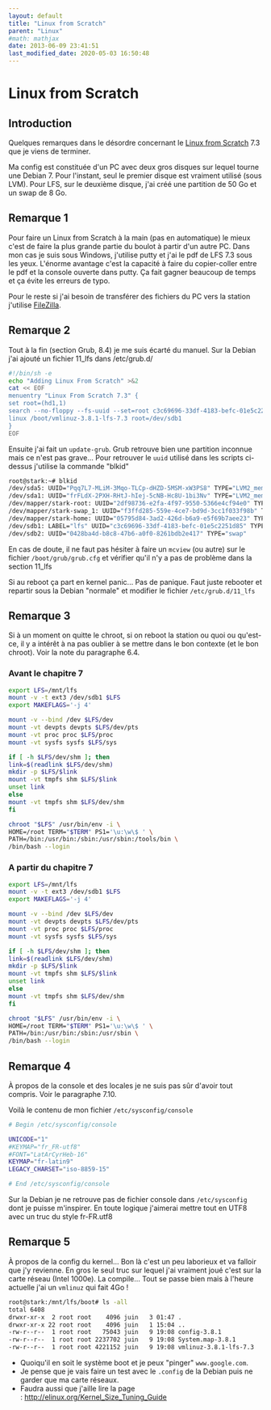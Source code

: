 ```yaml
---
layout: default
title: "Linux from Scratch"
parent: "Linux"
#math: mathjax
date: 2013-06-09 23:41:51
last_modified_date: 2020-05-03 16:50:48
---
```


# Linux from Scratch

## Introduction

Quelques remarques dans le désordre concernant le [Linux from Scratch](https://www.linuxfromscratch.org/) 7.3 que je viens de terminer.

Ma config est constituée d'un PC avec deux gros disques sur lequel tourne une Debian 7. Pour l'instant, seul le premier disque est vraiment utilisé (sous LVM). Pour LFS, sur le deuxième disque, j'ai créé une partition de 50 Go et un swap de 8 Go.

## Remarque 1

Pour faire un Linux from Scratch à la main (pas en automatique) le mieux c'est de faire la plus grande partie du boulot à partir d'un autre PC. Dans mon cas je suis sous Windows, j'utilise putty et j'ai le pdf de LFS 7.3 sous les yeux. L'énorme avantage c'est la capacité à faire du copier-coller entre le pdf et la console ouverte dans putty. Ça fait gagner beaucoup de temps et ça évite les erreurs de typo.

Pour le reste si j'ai besoin de transférer des fichiers du PC vers la station j'utilise [FileZilla](https://filezilla-project.org/).

## Remarque 2

Tout à la fin (section Grub, 8.4) je me suis écarté du manuel. Sur la Debian j'ai ajouté un fichier 11_lfs dans /etc/grub.d/

```bash
#!/bin/sh -e
echo "Adding Linux From Scratch" >&2
cat << EOF
menuentry "Linux From Scratch 7.3" {
set root=(hd1,1)
search --no-floppy --fs-uuid --set=root c3c69696-33df-4183-befc-01e5c2251d85
linux /boot/vmlinuz-3.8.1-lfs-7.3 root=/dev/sdb1
}
EOF
```

Ensuite j'ai fait un ``update-grub``. Grub retrouve bien une partition inconnue mais ce n'est pas grave... Pour retrouver le ``uuid`` utilisé dans les scripts ci-dessus j'utilise la commande "blkid"

```bash
root@stark:~# blkid
/dev/sda5: UUID="Pqq7L7-MLiM-3Mqo-TLCp-dHZD-5MSM-xW3PS8" TYPE="LVM2_member"
/dev/sda1: UUID="frFLdX-2PXH-RHtJ-hIej-5cNB-Hc8U-1bi3Nv" TYPE="LVM2_member"
/dev/mapper/stark-root: UUID="2df98736-e2fa-4f97-9550-5366e4cf94e0" TYPE="ext4"
/dev/mapper/stark-swap_1: UUID="f3ffd285-559e-4ce7-bd9d-3cc1f033f98b" TYPE="swap"
/dev/mapper/stark-home: UUID="05795d84-3ad2-426d-b6a9-e5f69b7aee23" TYPE="ext4"
/dev/sdb1: LABEL="lfs" UUID="c3c69696-33df-4183-befc-01e5c2251d85" TYPE="ext3" SEC_TYPE="ext2"
/dev/sdb2: UUID="0428ba4d-b8c8-47b6-a0f0-8261bdb2e417" TYPE="swap"
```

En cas de doute, il ne faut pas hésiter à faire un ``mcview`` (ou autre) sur le fichier ``/boot/grub/grub.cfg`` et vérifier qu'il n'y a pas de problème dans la section 11_lfs

Si au reboot ça part en kernel panic... Pas de panique. Faut juste rebooter et repartir sous la Debian "normale" et modifier le fichier ``/etc/grub.d/11_lfs``






## Remarque 3

Si à un moment on quitte le chroot, si on reboot la station ou quoi ou qu'est-ce, il y a intérêt à na pas oublier à se mettre dans le bon contexte (et le bon chroot). Voir la note du paragraphe 6.4.



### Avant le chapitre 7

```bash
export LFS=/mnt/lfs
mount -v -t ext3 /dev/sdb1 $LFS
export MAKEFLAGS='-j 4'

mount -v --bind /dev $LFS/dev
mount -vt devpts devpts $LFS/dev/pts
mount -vt proc proc $LFS/proc
mount -vt sysfs sysfs $LFS/sys

if [ -h $LFS/dev/shm ]; then
link=$(readlink $LFS/dev/shm)
mkdir -p $LFS/$link
mount -vt tmpfs shm $LFS/$link
unset link
else
mount -vt tmpfs shm $LFS/dev/shm
fi

chroot "$LFS" /usr/bin/env -i \
HOME=/root TERM="$TERM" PS1='\u:\w\$ ' \
PATH=/bin:/usr/bin:/sbin:/usr/sbin:/tools/bin \
/bin/bash --login
```

### A partir du chapitre 7

```bash
export LFS=/mnt/lfs
mount -v -t ext3 /dev/sdb1 $LFS
export MAKEFLAGS='-j 4'

mount -v --bind /dev $LFS/dev
mount -vt devpts devpts $LFS/dev/pts
mount -vt proc proc $LFS/proc
mount -vt sysfs sysfs $LFS/sys

if [ -h $LFS/dev/shm ]; then
link=$(readlink $LFS/dev/shm)
mkdir -p $LFS/$link
mount -vt tmpfs shm $LFS/$link
unset link
else
mount -vt tmpfs shm $LFS/dev/shm
fi

chroot "$LFS" /usr/bin/env -i \
HOME=/root TERM="$TERM" PS1='\u:\w\$ ' \
PATH=/bin:/usr/bin:/sbin:/usr/sbin \
/bin/bash --login
```

## Remarque 4

À propos de la console et des locales je ne suis pas sûr d'avoir tout compris. Voir le paragraphe 7.10.

Voilà le contenu de mon fichier ``/etc/sysconfig/console``

```bash
# Begin /etc/sysconfig/console

UNICODE="1"
#KEYMAP="fr_FR-utf8"
#FONT="LatArCyrHeb-16"
KEYMAP="fr-latin9"
LEGACY_CHARSET="iso-8859-15"

# End /etc/sysconfig/console
```

Sur la Debian je ne retrouve pas de fichier console dans ``/etc/sysconfig`` dont je puisse m'inspirer. En toute logique j'aimerai mettre tout en UTF8 avec un truc du style fr-FR.utf8




## Remarque 5

À propos de la config du kernel... Bon là c'est un peu laborieux et va falloir que j'y revienne. En gros le seul truc sur lequel j'ai vraiment joué c'est sur la carte réseau (Intel 1000e). La compile... Tout se passe bien mais à l'heure actuelle j'ai un ``vmlinuz`` qui fait 4Go !

```bash
root@stark:/mnt/lfs/boot# ls -all
total 6408
drwxr-xr-x  2 root root    4096 juin   3 01:47 .
drwxr-xr-x 22 root root    4096 juin   1 15:04 ..
-rw-r--r--  1 root root   75043 juin   9 19:08 config-3.8.1
-rw-r--r--  1 root root 2237702 juin   9 19:08 System.map-3.8.1
-rw-r--r--  1 root root 4221152 juin   9 19:08 vmlinuz-3.8.1-lfs-7.3
```

* Quoiqu'il en soit le système boot et je peux "pinger" ``www.google.com``. 
* Je pense que je vais faire un test avec le ``.config`` de la Debian puis ne garder que ma carte réseaux. 
* Faudra aussi que j'aille lire la page : <http://elinux.org/Kernel_Size_Tuning_Guide>

